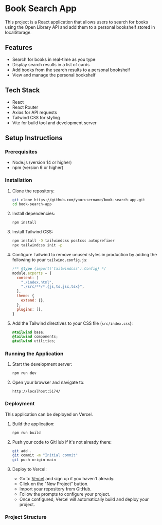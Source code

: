 # Book Search App

This project is a React application that allows users to search for books using the Open Library API and add them to a personal bookshelf stored in localStorage.

## Features

- Search for books in real-time as you type
- Display search results in a list of cards
- Add books from the search results to a personal bookshelf
- View and manage the personal bookshelf

## Tech Stack

- React
- React Router
- Axios for API requests
- Tailwind CSS for styling
- Vite for build tool and development server

## Setup Instructions

### Prerequisites

- Node.js (version 14 or higher)
- npm (version 6 or higher)

### Installation

1. Clone the repository:

    ```bash
    git clone https://github.com/yourusername/book-search-app.git
    cd book-search-app
    ```

2. Install dependencies:

    ```bash
    npm install
    ```

3. Install Tailwind CSS:

    ```bash
    npm install -D tailwindcss postcss autoprefixer
    npx tailwindcss init -p
    ```

4. Configure Tailwind to remove unused styles in production by adding the following to your `tailwind.config.js`:

    ```javascript
    /** @type {import('tailwindcss').Config} */
    module.exports = {
      content: [
        "./index.html",
        "./src/**/*.{js,ts,jsx,tsx}",
      ],
      theme: {
        extend: {},
      },
      plugins: [],
    }
    ```

5. Add the Tailwind directives to your CSS file (`src/index.css`):

    ```css
    @tailwind base;
    @tailwind components;
    @tailwind utilities;
    ```

### Running the Application

1. Start the development server:

    ```bash
    npm run dev
    ```

2. Open your browser and navigate to:

    ```
    http://localhost:5174/
    ```

### Deployment

This application can be deployed on Vercel.

1. Build the application:

    ```bash
    npm run build
    ```

2. Push your code to GitHub if it's not already there:

    ```bash
    git add .
    git commit -m "Initial commit"
    git push origin main
    ```

3. Deploy to Vercel:

    - Go to [Vercel](https://vercel.com) and sign up if you haven't already.
    - Click on the "New Project" button.
    - Import your repository from GitHub.
    - Follow the prompts to configure your project.
    - Once configured, Vercel will automatically build and deploy your project.

### Project Structure

